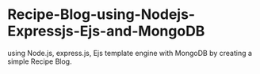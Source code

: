 # Recipe-Blog-using-Nodejs-Expressjs-Ejs-and-MongoDB
using Node.js, express.js, Ejs template engine with MongoDB by creating a simple Recipe Blog.
